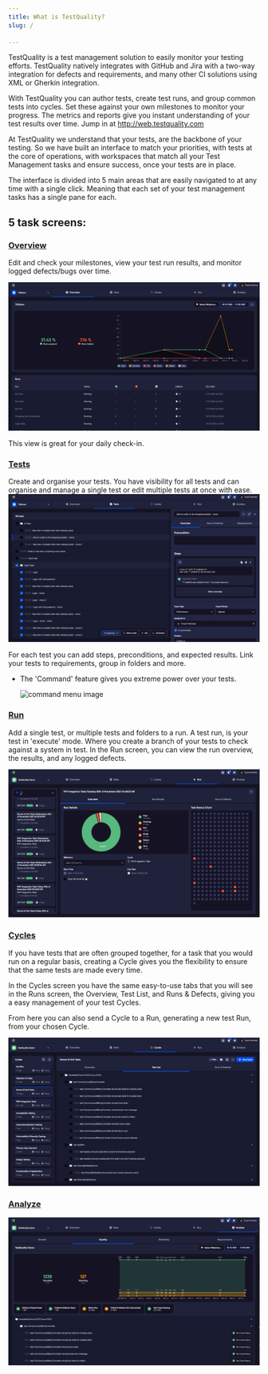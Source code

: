 ```yaml
---
title: What is TestQuality?
slug: /

---
```


TestQuality is a test management solution to easily monitor your testing efforts. TestQuality natively integrates with GitHub and Jira with a two-way integration for defects and requirements, and many other CI solutions using XML or Gherkin integration. 

With TestQuality you can author tests, create test runs, and group common tests into cycles. Set these against your own milestones to monitor your progress. The metrics and reports give you instant understanding of your test results over time.
Jump in at http://web.testquality.com


At TestQuality we understand that your tests, are the backbone of your testing. So we have built an interface to match your priorities, with tests at the core of operations, with workspaces that match all your Test Management tasks and ensure success, once your tests are in place.

The interface is divided into 5 main areas that are easily navigated to at any time with a single click. Meaning that each set of your test management tasks has a single pane for each.
## 5 task screens:
### [Overview](overview)
Edit and check your milestones, view your test run results, and monitor logged defects/bugs over time.

![img_4.png](img_4.png)


This view is great for your daily check-in.


### [Tests](tests)
Create and organise your tests. You have visibility for all tests and can organise and manage a single test or edit multiple tests at once with ease.
![img_26.png](img_26.png)

For each test you can add steps, preconditions, and expected results. Link your tests to requirements, group in folders and more.
* The 'Command' feature gives you extreme power over your tests.

  <img src="\img\Screens\command.png" alt="command menu image" width="500" class="center"/>

### [Run](run)
Add a single test, or multiple tests and folders to a run. A test run, is your test in 'execute' mode. Where you create a branch of your tests to check against a system in test.
In the Run screen, you can view the run overview, the results, and any logged defects.

![img_23.png](img_23.png)

### [Cycles](cycles)

If you have tests that are often grouped together, for a task that you would run on a regular basis, creating a Cycle gives you the flexibility to ensure that the same tests are made every time. 

In the Cycles screen you have the same easy-to-use tabs that you will see in the Runs screen, the Overview, Test List, and Runs & Defects, giving you a easy management of your test Cycles.

From here you can also send a Cycle to a Run, generating a new test Run, from your chosen Cycle. 

![img_24.png](img_24.png)

### [Analyze](analyze)

![img_25.png](img_25.png)